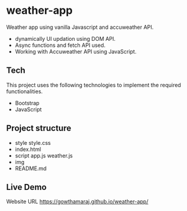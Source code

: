 # weather-app
Weather app using vanilla Javascript and accuweather API.
  - dynamically UI updation using DOM API.
  - Async functions and fetch API used.
  - Working with Accuweather API using JavaScript.

## Tech
This project uses the following technologies to implement the required functionalities.
  - Bootstrap
  - JavaScript

## Project structure
   - style
     style.css    
   - index.html
   - script
     app.js
     weather.js
   - img
   - README.md

## Live Demo
Website URL https://gowthamaraj.github.io/weather-app/